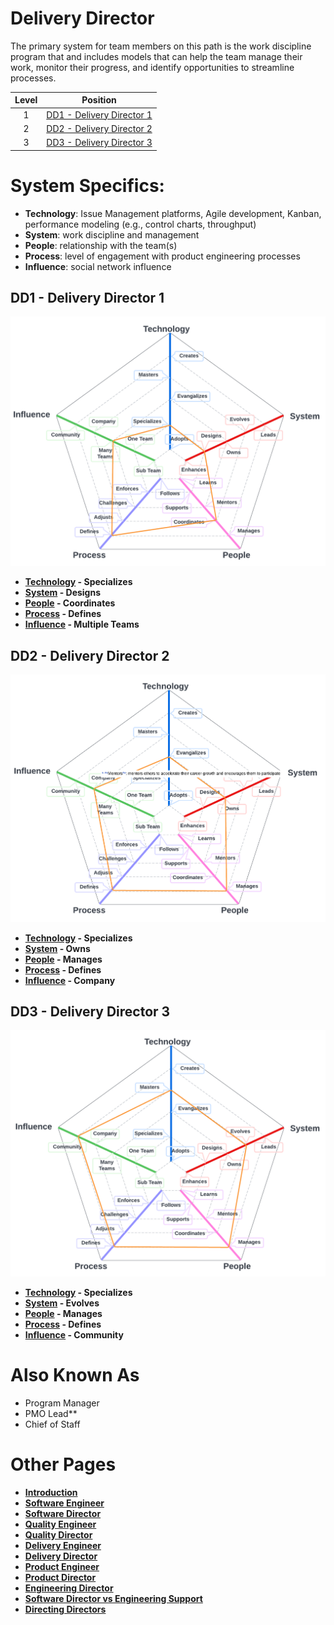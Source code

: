 # Delivery Director

The primary system for team members on this path is the work discipline program that and includes models that can help the team manage their work, monitor their progress, and identify opportunities to streamline processes. 

| Level | Position |
| :---: | :---: |
| 1 | [DD1 - Delivery Director 1](#dd1---delivery-director-1) |
| 2 | [DD2 - Delivery Director 2](#dd2---delivery-director-2) |
| 3 | [DD3 - Delivery Director 3](#dd3---delivery-director-3) |

# System Specifics:
* **Technology**: Issue Management platforms, Agile development, Kanban, performance modeling (e.g., control charts, throughput) 
* **System**: work discipline and management
* **People**: relationship with the team(s)
* **Process**: level of engagement with product engineering processes
* **Influence**: social network influence

## DD1 - Delivery Director 1

![System Dimensions](charts/Layr-Engineering-Path-DD1.png "Delivery Director 1")

* **[Technology](README.md#technology) - Specializes**
* **[System](README.md#technology) - Designs**
* **[People](README.md#people) - Coordinates**
* **[Process](README.md#process) - Defines**
* **[Influence](README.md#influence) - Multiple Teams**

## DD2 - Delivery Director 2

![System Dimensions](charts/Layr-Engineering-Path-DD2.png "Delivery Director 2")

* **[Technology](README.md#technology) - Specializes**
* **[System](README.md#technology) - Owns**
* **[People](README.md#people) - Manages**
* **[Process](README.md#process) - Defines**
* **[Influence](README.md#influence) - Company**

## DD3 - Delivery Director 3

![System Dimensions](charts/Layr-Engineering-Path-DD3.png "Delivery Director 3")

* **[Technology](README.md#technology) - Specializes**
* **[System](README.md#technology) - Evolves**
* **[People](README.md#people) - Manages**
* **[Process](README.md#process) - Defines**
* **[Influence](README.md#influence) - Community**

# Also Known As
* Program Manager
* PMO Lead**
* Chief of Staff

# Other Pages
* [**Introduction**](README.md)
* [**Software Engineer**](Software-Engineer.md)
* [**Software Director**](Software-Director.md) 
* [**Quality Engineer**](Quality-Engineer.md)
* [**Quality Director**](Quality-Director.md)
* [**Delivery Engineer**](Delivery-Engineer.md)
* [**Delivery Director**](Delivery-Director.md)
* [**Product Engineer**](Product-Engineer.md)
* [**Product Director**](Product-Director.md)
* [**Engineering Director**](Engineering-Director.md)
* [**Software Director vs Engineering Support**](Comparison-Software-Director-Engineering-Director.md)
* [**Directing Directors**](Directing-Directors.md)
